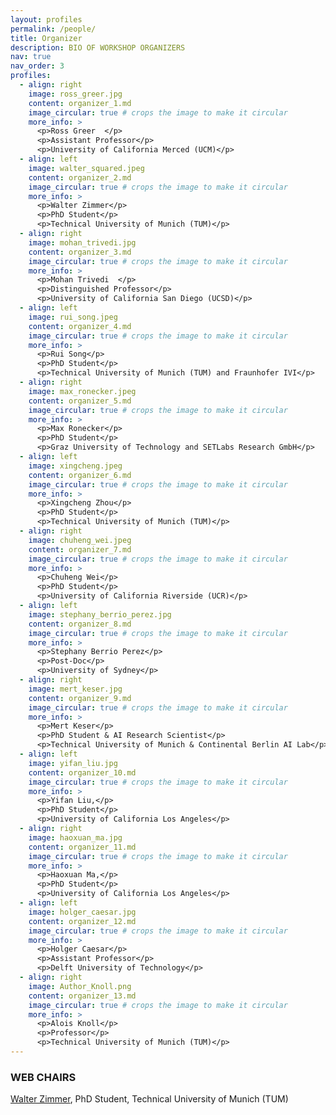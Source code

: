 ```yaml
---
layout: profiles
permalink: /people/
title: Organizer
description: BIO OF WORKSHOP ORGANIZERS
nav: true
nav_order: 3
profiles:
  - align: right
    image: ross_greer.jpg
    content: organizer_1.md
    image_circular: true # crops the image to make it circular
    more_info: >
      <p>Ross Greer  </p>
      <p>Assistant Professor</p>
      <p>University of California Merced (UCM)</p>
  - align: left
    image: walter_squared.jpeg
    content: organizer_2.md
    image_circular: true # crops the image to make it circular
    more_info: >
      <p>Walter Zimmer</p>
      <p>PhD Student</p>
      <p>Technical University of Munich (TUM)</p>
  - align: right
    image: mohan_trivedi.jpg
    content: organizer_3.md
    image_circular: true # crops the image to make it circular
    more_info: >
      <p>Mohan Trivedi  </p>
      <p>Distinguished Professor</p>
      <p>University of California San Diego (UCSD)</p>
  - align: left
    image: rui_song.jpeg
    content: organizer_4.md
    image_circular: true # crops the image to make it circular
    more_info: >
      <p>Rui Song</p>
      <p>PhD Student</p>
      <p>Technical University of Munich (TUM) and Fraunhofer IVI</p>
  - align: right
    image: max_ronecker.jpeg
    content: organizer_5.md
    image_circular: true # crops the image to make it circular
    more_info: >
      <p>Max Ronecker</p>
      <p>PhD Student</p>
      <p>Graz University of Technology and SETLabs Research GmbH</p>
  - align: left
    image: xingcheng.jpeg
    content: organizer_6.md
    image_circular: true # crops the image to make it circular
    more_info: >
      <p>Xingcheng Zhou</p>
      <p>PhD Student</p>
      <p>Technical University of Munich (TUM)</p>
  - align: right
    image: chuheng_wei.jpeg
    content: organizer_7.md
    image_circular: true # crops the image to make it circular
    more_info: >
      <p>Chuheng Wei</p>
      <p>PhD Student</p>
      <p>University of California Riverside (UCR)</p>
  - align: left
    image: stephany_berrio_perez.jpg
    content: organizer_8.md
    image_circular: true # crops the image to make it circular
    more_info: >
      <p>Stephany Berrio Perez</p>
      <p>Post-Doc</p>
      <p>University of Sydney</p>
  - align: right
    image: mert_keser.jpg
    content: organizer_9.md
    image_circular: true # crops the image to make it circular
    more_info: >
      <p>Mert Keser</p>
      <p>PhD Student & AI Research Scientist</p>
      <p>Technical University of Munich & Continental Berlin AI Lab</p>
  - align: left
    image: yifan_liu.jpg 
    content: organizer_10.md
    image_circular: true # crops the image to make it circular
    more_info: >
      <p>Yifan Liu,</p>
      <p>PhD Student</p>
      <p>University of California Los Angeles</p>
  - align: right
    image: haoxuan_ma.jpg
    content: organizer_11.md
    image_circular: true # crops the image to make it circular
    more_info: >
      <p>Haoxuan Ma,</p>
      <p>PhD Student</p>
      <p>University of California Los Angeles</p>
  - align: left
    image: holger_caesar.jpg
    content: organizer_12.md
    image_circular: true # crops the image to make it circular
    more_info: >
      <p>Holger Caesar</p>
      <p>Assistant Professor</p>
      <p>Delft University of Technology</p>
  - align: right
    image: Author_Knoll.png
    content: organizer_13.md
    image_circular: true # crops the image to make it circular
    more_info: >
      <p>Alois Knoll</p>
      <p>Professor</p>
      <p>Technical University of Munich (TUM)</p>
---
```


### WEB CHAIRS

[Walter Zimmer](https://walzimmer.github.io/), PhD Student, Technical University of Munich (TUM)

